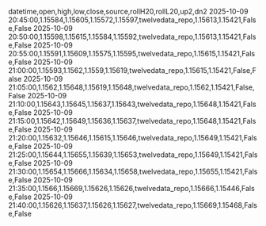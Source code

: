 datetime,open,high,low,close,source,rollH20,rollL20,up2,dn2
2025-10-09 20:45:00,1.15584,1.15605,1.15572,1.15597,twelvedata_repo,1.15613,1.15421,False,False
2025-10-09 20:50:00,1.15598,1.15615,1.15584,1.15592,twelvedata_repo,1.15613,1.15421,False,False
2025-10-09 20:55:00,1.15591,1.15609,1.15575,1.15595,twelvedata_repo,1.15615,1.15421,False,False
2025-10-09 21:00:00,1.15593,1.1562,1.1559,1.15619,twelvedata_repo,1.15615,1.15421,False,False
2025-10-09 21:05:00,1.1562,1.15648,1.15619,1.15648,twelvedata_repo,1.1562,1.15421,False,False
2025-10-09 21:10:00,1.15643,1.15645,1.15637,1.15643,twelvedata_repo,1.15648,1.15421,False,False
2025-10-09 21:15:00,1.15642,1.15649,1.15636,1.15637,twelvedata_repo,1.15648,1.15421,False,False
2025-10-09 21:20:00,1.15632,1.15646,1.15615,1.15646,twelvedata_repo,1.15649,1.15421,False,False
2025-10-09 21:25:00,1.15644,1.15655,1.15639,1.15653,twelvedata_repo,1.15649,1.15421,False,False
2025-10-09 21:30:00,1.15654,1.15666,1.15634,1.15658,twelvedata_repo,1.15655,1.15421,False,False
2025-10-09 21:35:00,1.1566,1.15669,1.15626,1.15626,twelvedata_repo,1.15666,1.15446,False,False
2025-10-09 21:40:00,1.15626,1.15637,1.15626,1.15627,twelvedata_repo,1.15669,1.15468,False,False
